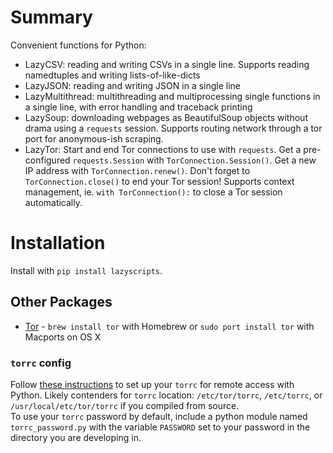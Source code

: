 # Summary

Convenient functions for Python:
- LazyCSV: reading and writing CSVs in a single line. Supports reading namedtuples and writing lists-of-like-dicts
- LazyJSON: reading and writing JSON in a single line
- LazyMultithread: multithreading and multiprocessing single functions in a single line, with error handling and traceback printing
- LazySoup: downloading webpages as BeautifulSoup objects without drama using a `requests` session. Supports routing network through a tor port for anonymous-ish scraping.
- LazyTor: Start and end Tor connections to use with `requests`. Get a pre-configured `requests.Session` with `TorConnection.Session()`. Get a new IP address with `TorConnection.renew()`. Don't forget to `TorConnection.close()` to end your Tor session! Supports context management, ie. `with TorConnection():` to close a Tor session automatically.

# Installation

Install with `pip install lazyscripts`.

## Other Packages
- [Tor](https://www.torproject.org/docs/tor-doc-osx.html.en) - `brew install tor` with Homebrew or `sudo port install tor` with Macports on OS X

### `torrc` config

Follow [these instructions](https://stem.torproject.org/tutorials/the_little_relay_that_could.html) to set up your `torrc` for remote access with Python. Likely contenders for `torrc` location: `/etc/tor/torrc`, `/etc/torrc`, or `/usr/local/etc/tor/torrc` if you compiled from source.  
To use your `torrc` password by default, include a python module named `torrc_password.py` with the variable `PASSWORD` set to your password in the directory you are developing in.
